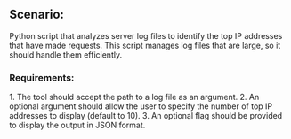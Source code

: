 <h2>Scenario:</h2>
Python script that analyzes server log files to identify the top IP addresses that have made requests. 
This script manages log files that are large, so it should handle them efficiently.

<h3>Requirements:</h3>
1. The tool should accept the path to a log file as an argument.
2. An optional argument should allow the user to specify the number of top IP addresses to display (default to 10).
3. An optional flag should be provided to display the output in JSON format.